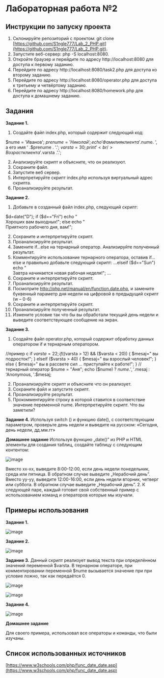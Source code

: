 # Лабораторная работа №2

## Инструкции по запуску проекта
1) Склонируйте репозиторий с проектом: git clone [https://github.com/S1ngle777/Lab_2_PHP.git](https://github.com/S1ngle777/Lab_2_PHP.git).
2) Запустите веб-сервер: php -S localhost:8080.
3) Откройте браузер и перейдите по адресу http://localhost:8080 для доступа к первому заданию.
4) Перейдите по адресу http://localhost:8080/task2.php для доступа ко второму заданию.
5) Перейдите по адресу http://localhost:8080/operator.php для доступа к третьему и четвёртому заданию.
6) Перейдите по адресу http://localhost:8080/homework.php для доступа к домашнему заданию.

## __Задания__
__Задание 1.__
1. Создайте файл index.php, который содержит
следующий код:

$nume = 'Иванов';
$prenume = 'Николай';
echo 'Фамилия клиента '.$nume. ', а его имя '
.$prenume . '.';
$varsta = 30;
print '<br />Возраст клиента ' .$varsta .'.';

2. Анализируйте скрипт и объясните, что он
реализуют.
3. Сохраните файл.
4. Запустите веб сервер.
5. Интерпретируйте скрипт index.php используя
виртуальный адрес скрипта.
6. Проанализируйте результат.

__Задание 2.__
1. Добавьте в созданный файл index.php,
следующий скрипт:

$d=date("D");
if ($d=="Fri")
echo "<br />Хороших вам выходных!";
else
 echo "<br />Приятного рабочего дня,
вам!";

2. Сохраните и интерпретируйте скрипт.
3. Проанализируйте результат.
4. Замените if…else на тернарный оператор.
Анализируйте полученный результат.
5. Комментируйте использование тернарного
оператора, оставив if…else и правильно
добавьте следующий скрипт:
…elseif ($d=="Sun")
 echo "<br />Завтра начинается новая рабочая
неделя!"; …
6. Сохраните и интерпретируйте скрипт.
7. Проанализируйте результат.
8. Посмотрите
http://php.net/manual/en/function.date.php, и
замените буквенный параметр дня недели
на цифровой в предыдущий скрипт (w – 0-6)
9. Сохраните и интерпретируйте скрипт.
10. Проанализируйте полученный результат.
11. Измените условие так что бы вы обработали
текущий день недели и выведите
соответствующее сообщение на экран.

__Задание 3.__
1. Создайте файл operator.php, который
содержит обработку данных оператором if и
тернарным оператором.

//пример с if
$varsta = 22;
if (($varsta > 12) && ($varsta < 20)) {
$mesaj=" вы подросток!";
} elseif ($varsta > 40) {
$mesaj=" вы взрослый человек!";
} else {
$mesaj=" вы в рассвете сил ...
приступайте к работе!";
}
//тернарный оператор
$nume = "Аня";
echo ($nume) ? $nume.', '.$mesaj : 'Anonymous,
'.$mesaj;

2. Проанализируйте скрипт и объясните что он
реализует.
3. Сохраните файл и запустите скрипт.
4. Проанализируйте результат.
5. Прокомментируйте строку в которой ставится
в соответствие значение переменной nume.
Интерпретируйте скрипт. Что вы заметили?

__Задание 4.__
Используя switch () и функцию date(), с
соответствующим параметром, проверьте
день недели и выведите на русском:
«Сегодня, день недели, дд.мм.гг» 

__Домашнее задание__
Используя функцию „date()” из PHP и HTML
элементы для создания таблиц, создайте
таблицу с следующим контентом:

![image](https://github.com/S1ngle777/Lab_2_PHP/assets/128795707/9b865f29-8819-4c2d-a518-044f45fb0bb3)

Вместо xx-xx, выведите 8:00-12:00, если день
недели понедельник, среда или пятница. В
обратном случае выведите „Нерабочий день”.
Вместо yy-yy, выведите 12:00-16:00, если день
недели вторник, четверг или суббота. В
обратном случае выведите „Нерабочий день”.
2. К следующей паре, каждый готовит свой
собственный пример с использованием
команд и операторов которые мы изучали.

## Примеры использования

__Задание 1.__

![image](https://github.com/S1ngle777/Lab_2_PHP/assets/128795707/0fb97b27-1fca-41b8-94bc-dd225f502bd3)

__Задание 2.__

![image](https://github.com/S1ngle777/Lab_2_PHP/assets/128795707/a7d53fb3-098f-4ca7-91a3-ed3c211ecb2f)

__Задание 3.__
Данный скрипт реализует вывод текста при определённом значений переменной $varsta. В тернарном операторе, при комментировании переменной $nume вызывается значение при при условие ложно, так как передаётся 0.

![image](https://github.com/S1ngle777/Lab_2_PHP/assets/128795707/203a69ca-dbe4-466a-82f7-4d83e5cc11ab)

![image](https://github.com/S1ngle777/Lab_2_PHP/assets/128795707/d183ca80-b769-40ac-9dc1-0f3b87900b74)

__Задание 4.__

![image](https://github.com/S1ngle777/Lab_2_PHP/assets/128795707/c14ab116-2f11-418e-bf48-14db3493ede8)

__Домашнее задание__


Для своего примера, использовал все операторы и команды, что были изучаны.

## Список использованных источников
[https://www.w3schools.com/php/func_date_date.asp](https://www.w3schools.com/php/func_date_date.asp)

